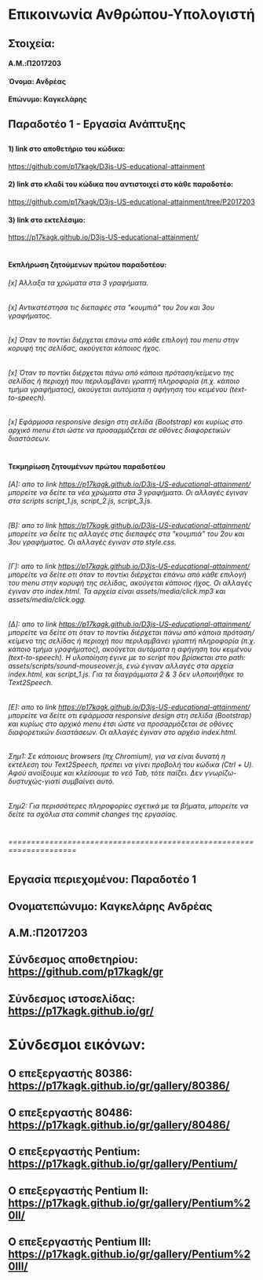# Επικοινωνία Ανθρώπου-Υπολογιστή
##
## Στοιχεία:
#### A.M.:Π2017203
#### Όνομα: Ανδρέας
#### Επώνυμο: Καγκελάρης
##
## Παραδοτέο 1 - Εργασία Ανάπτυξης
##
#### 1) link στο αποθετήριο του κώδικα:
https://github.com/p17kagk/D3js-US-educational-attainment
#### 2) link στο κλαδί του κώδικα που αντιστοιχεί στο κάθε παραδοτέο:
https://github.com/p17kagk/D3js-US-educational-attainment/tree/P2017203
#### 3) link στο εκτελέσιμο:
https://p17kagk.github.io/D3js-US-educational-attainment/
#
#### Εκπλήρωση ζητούμενων πρώτου παραδοτέου:
###### [x] Άλλαξα τα χρώματα στα 3 γραφήματα.
######
###### [x] Αντικατέστησα τις διεπαφές στα "κουμπιά" του 2ου και 3ου γραφήματος.
######
###### [x] Όταν το ποντίκι διέρχεται επάνω από κάθε επιλογή του menu στην κορυφή της σελίδας, ακούγεται κάποιος ήχος.
######
###### [x] Όταν το ποντίκι διέρχεται πάνω από κάποια πρόταση/κείμενο της σελίδας ή περιοχή που περιλαμβάνει γραπτή πληροφορία (π.χ. κάποιο τμήμα γραφήματος), ακούγεται αυτόματα η αφήγηση του κειμένου (text-to-speech).
######
###### [x] Εφάρμοσα responsive design στη σελίδα (Bootstrap) και κυρίως στο αρχικό menu έτσι ώστε να προσαρμόζεται σε οθόνες διαφορετικών διαστάσεων.
#
#### Τεκμηρίωση ζητουμένων πρώτου παραδοτέου
###### [Α]: απο το link https://p17kagk.github.io/D3js-US-educational-attainment/ μπορείτε να δείτε τα νέα χρώματα στα 3 γραφήματα. Οι αλλαγές έγιναν στα scripts script_1.js, script_2.js, script_3.js.
###### [Β]: απο το link https://p17kagk.github.io/D3js-US-educational-attainment/ μπορείτε να δείτε τις αλλαγές στις διεπαφές στα "κουμπιά" του 2ου και 3ου γραφήματος. Οι αλλαγές έγιναν στο style.css.
###### [Γ]: απο το link https://p17kagk.github.io/D3js-US-educational-attainment/ μπορείτε να δείτε οτι όταν το ποντίκι διέρχεται επάνω από κάθε επιλογή του menu στην κορυφή της σελίδας, ακούγεται κάποιος ήχος. Οι αλλαγές έγιναν στο index.html. Τα αρχεία είναι assets/media/click.mp3 και assets/media/click.ogg.
###### [Δ]: απο το link https://p17kagk.github.io/D3js-US-educational-attainment/ μπορείτε να δείτε οτι όταν το ποντίκι διέρχεται πάνω από κάποια πρόταση/κείμενο της σελίδας ή περιοχή που περιλαμβάνει γραπτή πληροφορία (π.χ. κάποιο τμήμα γραφήματος), ακούγεται αυτόματα η αφήγηση του κειμένου (text-to-speech). Η υλοποίηση έγινε με το script που βρίσκεται στο path: assets/scripts/sound-mouseover.js, ενώ έγιναν αλλαγές στα αρχεία index.html, και script_1.js. Για τα διαγράμματα 2 & 3 δεν υλοποιήθηκε το Text2Speech.
###### [Ε]: απο το link https://p17kagk.github.io/D3js-US-educational-attainment/ μπορείτε να δείτε οτι εφάρμοσα responsive design στη σελίδα (Bootstrap) και κυρίως στο αρχικό menu έτσι ώστε να προσαρμόζεται σε οθόνες διαφορετικών διαστάσεων. Οι αλλαγές έγιναν στο αρχέιο index.html.
###### Σημ1: Σε κάποιους browsers (πχ Chromium), για να είναι δυνατή η εκτέλεση του Text2Speech, πρέπει να γίνει προβολή του κώδικα (Ctrl + U). Αφού ανοίξουμε και κλείσουμε το νεό Tab, τότε παίζει. Δεν γνωρίζω-δυστυχώς-γιατί συμβαίνει αυτό.
###### Σημ2: Για περισσότερες πληροφορίες σχετικά με τα βήματα, μπορείτε να δείτε τα σχόλια στα commit changes της εργασίας.
#
###### =====================================================================
#
## Εργασία περιεχομένου: Παραδοτέο 1
## Ονοματεπώνυμο: Καγκελάρης Ανδρέας
## Α.Μ.:Π2017203
## Σύνδεσμος αποθετηρίου: https://github.com/p17kagk/gr
## Σύνδεσμος ιστοσελίδας: https://p17kagk.github.io/gr/

# Σύνδεσμοι εικόνων:
##  Ο επεξεργαστής 80386: https://p17kagk.github.io/gr/gallery/80386/
##  Ο επεξεργαστής 80486: https://p17kagk.github.io/gr/gallery/80486/
##  Ο επεξεργαστής Pentium: https://p17kagk.github.io/gr/gallery/Pentium/
##  Ο επεξεργαστής Pentium II: https://p17kagk.github.io/gr/gallery/Pentium%20II/
##  Ο επεξεργαστής Pentium III: https://p17kagk.github.io/gr/gallery/Pentium%20III/
